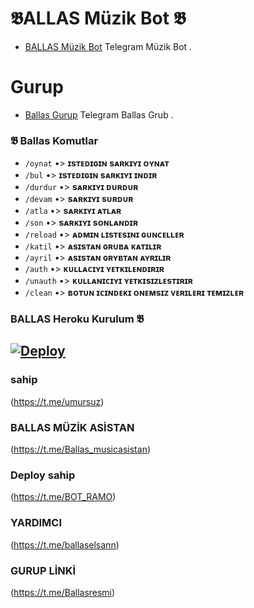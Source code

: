 
# 𝕭ALLAS Müzik Bot 𝕭
- [BALLAS Müzik Bot](https://t.me/Ballasmuzikbot) Telegram Müzik Bot .

# Gurup 
- [Ballas Gurup](https://t.me/Ballasresmi) Telegram Ballas Grub .


### 𝕭 Ballas Komutlar
- `/oynat` •> **ɪsᴛᴇᴅɪɢɪɴ sᴀʀᴋɪʏɪ ᴏʏɴᴀᴛ**
- `/bul` •> **ɪsᴛᴇᴅɪɢɪɴ sᴀʀᴋɪʏɪ ɪɴᴅɪʀ** 
- `/durdur` •> **sᴀʀᴋɪʏɪ ᴅᴜʀᴅᴜʀ**
- `/devam` •> **sᴀʀᴋɪʏɪ sᴜʀᴅᴜʀ**
- `/atla` •> **sᴀʀᴋɪʏɪ ᴀᴛʟᴀʀ** 
- `/son` •> **sᴀʀᴋɪʏɪ sᴏɴʟᴀɴᴅɪʀ**
- `/reload` •> **ᴀᴅᴍɪɴ ʟɪsᴛᴇsɪɴɪ ɢᴜɴᴄᴇʟʟᴇʀ** 
- `/katil` •> **ᴀsɪsᴛᴀɴ ɢʀᴜʙᴀ ᴋᴀᴛɪʟɪʀ**
- `/ayril` •> **ᴀsɪsᴛᴀɴ ɢʀʏʙᴛᴀɴ ᴀʏʀɪʟɪʀ**
- `/auth` •> **ᴋᴜʟʟᴀᴄɪʏɪ ʏᴇᴛᴋɪʟᴇɴᴅɪʀɪʀ**
- `/unauth` •> **ᴋᴜʟʟᴀɴɪᴄɪʏɪ ʏᴇᴛᴋɪsɪᴢʟᴇsᴛɪʀɪʀ**
- `/clean` •> **ʙᴏᴛᴜɴ ɪᴄɪɴᴅᴇᴋɪ ᴏɴᴇᴍsɪᴢ ᴠᴇʀɪʟᴇʀɪ ᴛᴇᴍɪᴢʟᴇʀ**


### BALLAS Heroku Kurulum 𝕭
[![Deploy](https://www.herokucdn.com/deploy/button.svg)](https://heroku.com/deploy?template=https://github.com/Ballasmusicbot/Music)
-
### sahip
(https://t.me/umursuz)

### BALLAS MÜZİK ASİSTAN
(https://t.me/Ballas_musicasistan)

### Deploy sahip 
(https://t.me/BOT_RAMO)

### YARDIMCI 
(https://t.me/ballaselsann)

### GURUP LİNKİ
(https://t.me/Ballasresmi)
